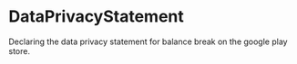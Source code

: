 # DataPrivacyStatement

Declaring the data privacy statement for balance break on the google play store.
